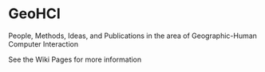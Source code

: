 # GeoHCI
People, Methods, Ideas, and Publications in the area of Geographic-Human Computer Interaction

See the Wiki Pages for more information
